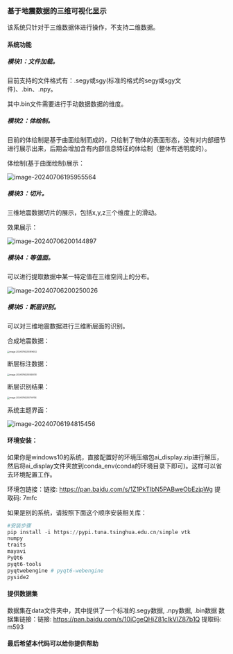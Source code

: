 ### 基于地震数据的三维可视化显示

该系统只针对于三维数据体进行操作，不支持二维数据。

#### 系统功能

##### 模块1：文件加载。

目前支持的文件格式有：.segy或sgy(标准的格式的segy或sgy文件)、.bin、.npy。

其中.bin文件需要进行手动数据数据的维度。

##### 模块2：体绘制。

目前的体绘制是基于曲面绘制而成的，只绘制了物体的表面形态，没有对内部细节进行展示出来，后期会增加含有内部信息特征的体绘制（整体有透明度的）。

体绘制(基于曲面绘制)展示：

![image-20240706195955564](C:\Users\LL\AppData\Roaming\Typora\typora-user-images\image-20240706195955564.png)

##### 模块3：切片。

三维地震数据切片的展示，包括x,y,z三个维度上的滑动。

效果展示：

![image-20240706200144897](C:\Users\LL\AppData\Roaming\Typora\typora-user-images\image-20240706200144897.png)

##### 模块4：等值面。

可以进行提取数据中某一特定值在三维空间上的分布。

![image-20240706200250026](C:\Users\LL\AppData\Roaming\Typora\typora-user-images\image-20240706200250026.png)

##### 模块5：断层识别。

可以对三维地震数据进行三维断层面的识别。

合成地震数据：

<img src="C:\Users\LL\AppData\Roaming\Typora\typora-user-images\image-20240706200814602.png" alt="image-20240706200814602" style="zoom:33%;" />

断层标注数据：

<img src="C:\Users\LL\AppData\Roaming\Typora\typora-user-images\image-20240706200930010.png" alt="image-20240706200930010" style="zoom:33%;" />

断层识别结果：

<img src="C:\Users\LL\AppData\Roaming\Typora\typora-user-images\image-20240706200714706.png" alt="image-20240706200714706" style="zoom:33%;" />



系统主题界面：

![image-20240706194815456](C:\Users\LL\Desktop\基于地震数据的三维可视化显示\image-20240706194815456.png)

#### 环境安装：

如果你是windows10的系统，直接配置好的环境压缩包ai_display.zip进行解压，然后将ai_display文件夹放到conda_env(conda的环境目录下即可)。这样可以省去环境配置工作。

环境包链接：链接: https://pan.baidu.com/s/1Z1PkTIbN5PABweObEzjpWg 提取码: 7mfc 



如果是别的系统，请按照下面这个顺序安装相关库：

```python
#安装步骤
pip install -i https://pypi.tuna.tsinghua.edu.cn/simple vtk
numpy
traits
mayavi
PyQt6
pyqt6-tools
pyqtwebengine # pyqt6-webengine
pyside2
```



#### 提供数据集

数据集在data文件夹中，其中提供了一个标准的.segy数据,  .npy数据,  .bin数据
数据集链接：链接: https://pan.baidu.com/s/10iCgeQHjZ81cIkVlZ87b1Q 提取码: m593 



#### 最后希望本代码可以给你提供帮助

